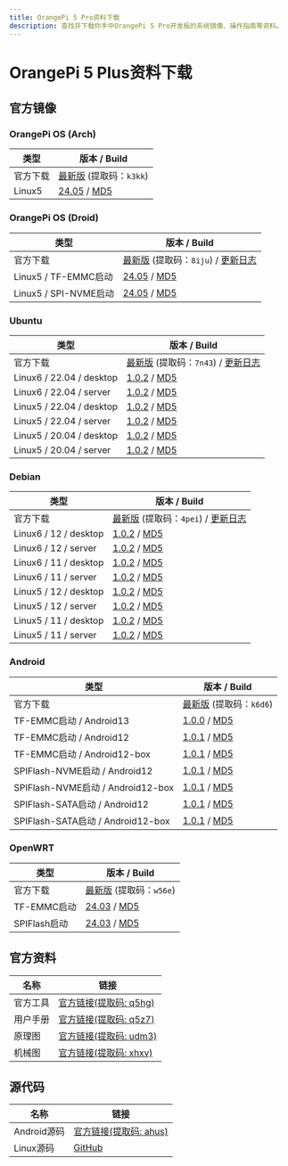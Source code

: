 ```yaml
---
title: OrangePi 5 Pro资料下载
description: 查找并下载你手中OrangePi 5 Pro开发板的系统镜像、操作指南等资料。
---
```


# OrangePi 5 Plus资料下载

## 官方镜像

### OrangePi OS (Arch)

| 类型     | 版本 / Build                                                 |
| -------- | ------------------------------------------------------------ |
| 官方下载 | [最新版](https://pan.baidu.com/s/1aX6vOxout9rRde5AhoEI6g?pwd=k3kk) (提取码：`k3kk`) |
| Linux5   | [24.05](https://dl.openboard.dev/img/orangepi/opi5pro/opios_arch/Opios-arch-aarch64-gnome-opi5pro-24.05-linux5.10.160.img.xz) / [MD5](https://dl.openboard.dev/img/orangepi/opi5pro/opios_arch/Opios-arch-aarch64-gnome-opi5pro-24.05-linux5.10.160.img.xz.md5) |

### OrangePi OS (Droid)

| 类型                  | 版本 / Build                                                 |
| --------------------- | ------------------------------------------------------------ |
| 官方下载              | [最新版](https://pan.baidu.com/s/1xV_hERwSXcDBBhacXYBZrQ?pwd=8iju) (提取码：`8iju`) / [更新日志](https://dl.openboard.dev/img/orangepi/opi5pro/opios_droid/changelog.txt) |
| Linux5 / TF-EMMC启动  | [24.05](https://dl.openboard.dev/img/orangepi/opi5pro/opios_droid/Opios-droid-aarch64-opi5pro-24.05-linux5.10.160.tar.gz) / [MD5](https://dl.openboard.dev/img/orangepi/opi5pro/opios_droid/Opios-droid-aarch64-opi5pro-24.05-linux5.10.160.tar.gz.md5) |
| Linux5 / SPI-NVME启动 | [24.05](https://dl.openboard.dev/img/orangepi/opi5pro/opios_droid/Opios-droid-aarch64-opi5pro-24.05-linux5.10.160-spi-nvme.tar.gz) / [MD5](https://dl.openboard.dev/img/orangepi/opi5pro/opios_droid/Opios-droid-aarch64-opi5pro-24.05-linux5.10.160-spi-nvme.tar.gz.md5) |

### Ubuntu

| 类型                     | 版本 / Build                                                 |
| ------------------------ | ------------------------------------------------------------ |
| 官方下载                 | [最新版](https://pan.baidu.com/share/init?surl=-21e0zyUJxUiTsZ3A76j7A&pwd=7n43) (提取码：`7n43`) / [更新日志](https://dl.openboard.dev/img/orangepi/opi5pro/ubuntu/changelog.txt) |
| Linux6 / 22.04 / desktop | [1.0.2](https://dl.openboard.dev/img/orangepi/opi5pro/ubuntu/6.1.43/Orangepi5pro_1.0.2_ubuntu_jammy_desktop_xfce_linux6.1.43.7z) / [MD5](https://dl.openboard.dev/img/orangepi/opi5pro/ubuntu/6.1.43/Orangepi5pro_1.0.2_ubuntu_jammy_desktop_xfce_linux6.1.43.7z.md5) |
| Linux6 / 22.04 / server  | [1.0.2](https://dl.openboard.dev/img/orangepi/opi5pro/ubuntu/6.1.43/Orangepi5pro_1.0.2_ubuntu_jammy_server_linux6.1.43.7z) / [MD5](https://dl.openboard.dev/img/orangepi/opi5pro/ubuntu/6.1.43/Orangepi5pro_1.0.2_ubuntu_jammy_server_linux6.1.43.7z.md5) |
| Linux5 / 22.04 / desktop | [1.0.2](https://dl.openboard.dev/img/orangepi/opi5pro/ubuntu/5.10.160/jammy/Orangepi5pro_1.0.2_ubuntu_jammy_desktop_xfce_linux5.10.160.7z) / [MD5](https://dl.openboard.dev/img/orangepi/opi5pro/ubuntu/5.10.160/jammy/Orangepi5pro_1.0.2_ubuntu_jammy_desktop_xfce_linux5.10.160.7z.md5) |
| Linux5 / 22.04 / server  | [1.0.2](https://dl.openboard.dev/img/orangepi/opi5pro/ubuntu/5.10.160/jammy/Orangepi5pro_1.0.2_ubuntu_jammy_server_linux5.10.160.7z) / [MD5](https://dl.openboard.dev/img/orangepi/opi5pro/ubuntu/5.10.160/jammy/Orangepi5pro_1.0.2_ubuntu_jammy_server_linux5.10.160.7z.md5) |
| Linux5 / 20.04 / desktop | [1.0.2](https://dl.openboard.dev/img/orangepi/opi5pro/ubuntu/5.10.160/focal/Orangepi5pro_1.0.2_ubuntu_focal_desktop_xfce_linux5.10.160.7z) / [MD5](https://dl.openboard.dev/img/orangepi/opi5pro/ubuntu/5.10.160/focal/Orangepi5pro_1.0.2_ubuntu_focal_desktop_xfce_linux5.10.160.7z.md5) |
| Linux5 / 20.04 / server  | [1.0.2](https://dl.openboard.dev/img/orangepi/opi5pro/ubuntu/5.10.160/focal/Orangepi5pro_1.0.2_ubuntu_focal_server_linux5.10.160.7z) / [MD5](https://dl.openboard.dev/img/orangepi/opi5pro/ubuntu/5.10.160/focal/Orangepi5pro_1.0.2_ubuntu_focal_server_linux5.10.160.7z.md5) |


### Debian

| 类型                  | 版本 / Build                                                 |
| --------------------- | ------------------------------------------------------------ |
| 官方下载              | [最新版](https://pan.baidu.com/share/init?surl=c4K8O6keQrWacTQMJOcvQg&pwd=4pei) (提取码：`4pei`) / [更新日志](https://dl.openboard.dev/img/orangepi/opi5pro/debian/changelog.txt) |
| Linux6 / 12 / desktop | [1.0.2](https://dl.openboard.dev/img/orangepi/opi5pro/debian/linux6.1.43/bookworm/Orangepi5pro_1.0.2_debian_bookworm_desktop_xfce_linux6.1.43.7z) / [MD5](https://dl.openboard.dev/img/orangepi/opi5pro/debian/linux6.1.43/bookworm/Orangepi5pro_1.0.2_debian_bookworm_desktop_xfce_linux6.1.43.7z.md5) |
| Linux6 / 12 / server  | [1.0.2](https://dl.openboard.dev/img/orangepi/opi5pro/debian/linux6.1.43/bookworm/Orangepi5pro_1.0.2_debian_bookworm_server_linux6.1.43.7z) / [MD5](https://dl.openboard.dev/img/orangepi/opi5pro/debian/linux6.1.43/bookworm/Orangepi5pro_1.0.2_debian_bookworm_server_linux6.1.43.7z.md5) |
| Linux6 / 11 / desktop | [1.0.2](https://dl.openboard.dev/img/orangepi/opi5pro/debian/linux6.1.43/bullseye/Orangepi5pro_1.0.2_debian_bullseye_desktop_xfce_linux6.1.43.7z) / [MD5](https://dl.openboard.dev/img/orangepi/opi5pro/debian/linux6.1.43/bullseye/Orangepi5pro_1.0.2_debian_bullseye_desktop_xfce_linux6.1.43.7z.md5) |
| Linux6 / 11 / server  | [1.0.2](https://dl.openboard.dev/img/orangepi/opi5pro/debian/linux6.1.43/bullseye/Orangepi5pro_1.0.2_debian_bullseye_server_linux6.1.43.7z) / [MD5](https://dl.openboard.dev/img/orangepi/opi5pro/debian/linux6.1.43/bullseye/Orangepi5pro_1.0.2_debian_bullseye_server_linux6.1.43.7z.md5) |
| Linux5 / 12 / desktop | [1.0.2](https://dl.openboard.dev/img/orangepi/opi5pro/debian/linux5.10.160/bookworm/Orangepi5pro_1.0.2_debian_bookworm_desktop_xfce_linux5.10.160.7z) / [MD5](https://dl.openboard.dev/img/orangepi/opi5pro/debian/linux5.10.160/bookworm/Orangepi5pro_1.0.2_debian_bookworm_desktop_xfce_linux5.10.160.7z.md5) |
| Linux5 / 12 / server  | [1.0.2](https://dl.openboard.dev/img/orangepi/opi5pro/debian/linux5.10.160/bookworm/Orangepi5pro_1.0.2_debian_bookworm_server_linux5.10.160.7z) / [MD5](https://dl.openboard.dev/img/orangepi/opi5pro/debian/linux5.10.160/bookworm/Orangepi5pro_1.0.2_debian_bookworm_server_linux5.10.160.7z.md5) |
| Linux5 / 11 / desktop | [1.0.2](https://dl.openboard.dev/img/orangepi/opi5pro/debian/linux5.10.160/bullseye/Orangepi5pro_1.0.2_debian_bullseye_desktop_xfce_linux5.10.160.7z) / [MD5](https://dl.openboard.dev/img/orangepi/opi5pro/debian/linux5.10.160/bullseye/Orangepi5pro_1.0.2_debian_bullseye_desktop_xfce_linux5.10.160.7z.md5) |
| Linux5 / 11 / server  | [1.0.2](https://dl.openboard.dev/img/orangepi/opi5pro/debian/linux5.10.160/bullseye/Orangepi5pro_1.0.2_debian_bullseye_server_linux5.10.160.7z) / [MD5](https://dl.openboard.dev/img/orangepi/opi5pro/debian/linux5.10.160/bullseye/Orangepi5pro_1.0.2_debian_bullseye_server_linux5.10.160.7z.md5) |

### Android

| 类型                     | 版本 / Build                                                 |
| ------------------------ | ------------------------------------------------------------ |
| 官方下载                 | [最新版](https://pan.baidu.com/share/init?surl=tJtqZvzhf9NO6l54eU8yTg&pwd=k6d6) (提取码：`k6d6`) | [更新日志](https://dl.openboard.dev/img/orangepi/opi5pro/android/changelog.txt) |
| TF-EMMC启动 / Android13       | [1.0.0](https://dl.openboard.dev/img/orangepi/opi5pro/android/13/OrangePi5Pro_RK3588S_Android13_v1.0.0.tar.gz) / [MD5](https://dl.openboard.dev/img/orangepi/opi5pro/android/13/OrangePi5Pro_RK3588S_Android13_v1.0.0.tar.gz.md5) |
| TF-EMMC启动 / Android12        | [1.0.1](https://dl.openboard.dev/img/orangepi/opi5pro/android/12/v1.0.1/OrangePi5Pro_RK3588S_Android12_v1.0.1.tar.gz) / [MD5](https://dl.openboard.dev/img/orangepi/opi5pro/android/12/v1.0.1/OrangePi5Pro_RK3588S_Android12_v1.0.1.tar.gz) |
| TF-EMMC启动 / Android12-box        | [1.0.1](https://dl.openboard.dev/img/orangepi/opi5pro/android/12/v1.0.1/OrangePi5Pro_RK3588S_Android12-box_v1.0.1.tar.gz) / [MD5](https://dl.openboard.dev/img/orangepi/opi5pro/android/12/v1.0.1/OrangePi5Pro_RK3588S_Android12-box_v1.0.1.tar.gz.md5) |
| SPIFlash-NVME启动 / Android12 | [1.0.1](https://dl.openboard.dev/img/orangepi/opi5pro/android/12/v1.0.1/OrangePi5Pro_RK3588S_Android12_spi-nvme_v1.0.1.tar.gz) / [MD5](https://dl.openboard.dev/img/orangepi/opi5pro/android/12/v1.0.1/OrangePi5Pro_RK3588S_Android12_spi-nvme_v1.0.1.tar.gz.md5) |
| SPIFlash-NVME启动 / Android12-box  | [1.0.1](https://dl.openboard.dev/img/orangepi/opi5pro/android/12/v1.0.1/OrangePi5Pro_RK3588S_Android12-box_spi-nvme_v1.0.1.tar.gz) / [MD5](https://dl.openboard.dev/img/orangepi/opi5pro/android/12/v1.0.1/OrangePi5Pro_RK3588S_Android12-box_spi-nvme_v1.0.1.tar.gz.md5) |
| SPIFlash-SATA启动 / Android12 | [1.0.1](https://dl.openboard.dev/img/orangepi/opi5pro/android/12/v1.0.1/OrangePi5Pro_RK3588S_Android12_spi-sata_v1.0.1.tar.gz) / [MD5](https://dl.openboard.dev/img/orangepi/opi5pro/android/12/v1.0.1/OrangePi5Pro_RK3588S_Android12_spi-sata_v1.0.1.tar.gz.md5) |
| SPIFlash-SATA启动 / Android12-box  | [1.0.1](https://dl.openboard.dev/img/orangepi/opi5pro/android/12/v1.0.1/OrangePi5Pro_RK3588S_Android12-box_spi-sata_v1.0.1.tar.gz) / [MD5](https://dl.openboard.dev/img/orangepi/opi5pro/android/12/v1.0.1/OrangePi5Pro_RK3588S_Android12-box_spi-sata_v1.0.1.tar.gz.md5) |

### OpenWRT

| 类型         | 版本 / Build                                                 |
| ------------ | ------------------------------------------------------------ |
| 官方下载     | [最新版](https://pan.baidu.com/share/init?surl=CjcZpGU_eKt7NyEQD11wpg&pwd=w56e) (提取码：`w56e`) |
| TF-EMMC启动  | [24.03](https://dl.openboard.dev/img/orangepi/opi5pro/openwrt/openwrt-aarch64-opi5pro-24.03-linux-6.1.43-ext4.img.gz) / [MD5](https://dl.openboard.dev/img/orangepi/opi5pro/openwrt/openwrt-aarch64-opi5pro-24.03-linux-6.1.43-ext4.img.gz.md5) |
| SPIFlash启动 | [24.03](https://dl.openboard.dev/img/orangepi/opi5pro/openwrt/openwrt-aarch64-opi5pro-24.03-linux-6.1.43-spi-squashfs.bin) / [MD5](https://dl.openboard.dev/img/orangepi/opi5pro/openwrt/openwrt-aarch64-opi5pro-24.03-linux-6.1.43-spi-squashfs.bin.md5) |

## 官方资料

| 名称     | 链接                                                         |
| -------- | ------------------------------------------------------------ |
| 官方工具 | [官方链接(提取码: q5hg)](https://pan.baidu.com/s/1tY-5J8BggrdCX0SDHLjyYg?pwd=q5hg) |
| 用户手册 | [官方链接(提取码: q5z7)](https://pan.baidu.com/share/init?surl=VwT5m8QhGhMi77QBOR3Ung&pwd=q5z7) |
| 原理图   | [官方链接(提取码: udm3)](https://pan.baidu.com/share/init?surl=ZhDfdBh9Sv-ITYT_xnlpOg&pwd=udm3) |
| 机械图   | [官方链接(提取码: xhxv)](https://pan.baidu.com/s/1ssQxEouGiA1_19XE6_Mdjg?pwd=xhxv) |



## 源代码

| 名称        | 链接                                                         |
| ----------- | ------------------------------------------------------------ |
| Android源码 | [官方链接(提取码: ahus)](https://pan.baidu.com/share/init?surl=nrDxWYdsKQLVBShI2N6zZQ&pwd=ahus) |
| Linux源码   | [GitHub](https://github.com/orangepi-xunlong/orangepi-build) |
